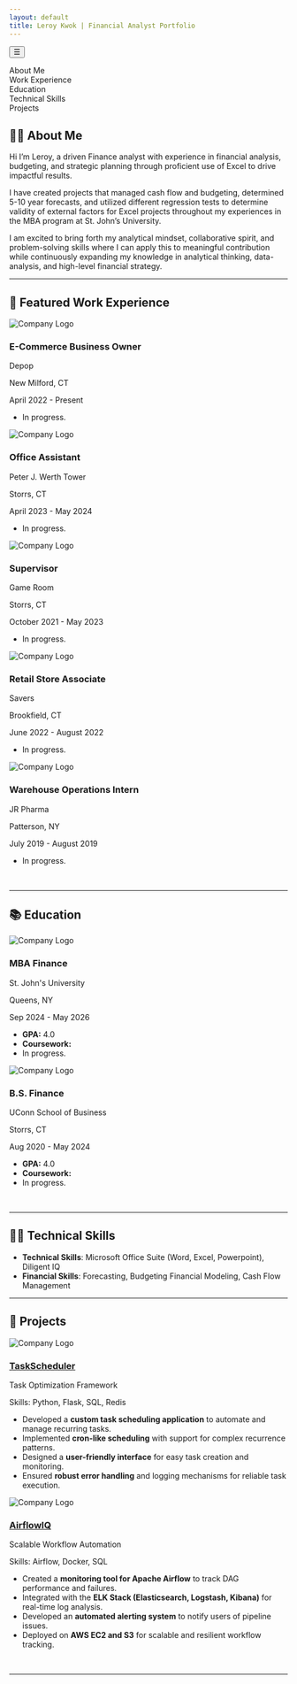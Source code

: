```yaml
---
layout: default
title: Leroy Kwok | Financial Analyst Portfolio
---
```


<!-- Toggle Button -->
<button id="toc-toggle" class="toc-toggle-btn">☰</button>

<!-- TOC Container -->
<div class="toc-container hidden" id="toc">
    <ul>
        <li><a href="#about">About Me</a></li>
        <li><a href="#work-experience">Work Experience</a></li>
        <li><a href="#education">Education</a></li>
        <li><a href="#technical-skills">Technical Skills</a></li>
        <li><a href="#projects">Projects</a></li>
        <!-- <li><a href="#blog">Blog</a></li> -->
    </ul>
</div>

## <a id="about"></a>👨‍💻 About Me

<!-- ![Profile Picture](assets/images/profile.jpg) -->
Hi I’m Leroy, a driven Finance analyst with experience in financial analysis, budgeting, and strategic planning through proficient use of Excel to drive impactful results.  

I have created projects that managed cash flow and budgeting, determined 5-10 year forecasts, and utilized different regression tests to determine validity of external factors for Excel projects throughout my experiences in the MBA program at St. John’s University. 

I am excited to bring forth my analytical mindset, collaborative spirit, and problem-solving skills where I can apply this to meaningful contribution while continuously expanding my knowledge in analytical thinking, data-analysis, and high-level financial strategy. 

---

## <a id="work-experience"></a>💼 Featured Work Experience

<div class="card-container">
   <div class="card" onclick="toggleCard(this)">
    <div class="card-front">
      <img src="assets/images/depop.png" alt="Company Logo" class="company-logo">
      <h3>E-Commerce Business Owner</h3>
      <p>Depop</p>
      <p class="location">New Milford, CT</p>
      <p class="time">April 2022 - Present</p>
    </div>
    <div class="card-back">
    <ul>
        <li>In progress.</li>
    </ul>
    </div>
  </div>
  
  <div class="card" onclick="toggleCard(this)">
    <div class="card-front">
      <img src="assets/images/uconn.png" alt="Company Logo" class="company-logo">
      <h3>Office Assistant</h3>
      <p>Peter J. Werth Tower</p>
      <p class="location">Storrs, CT</p>
      <p class="time">April 2023 - May 2024</p>
    </div>
    <div class="card-back">
    <ul>
        <li>In progress.</li>
    </ul>
    </div>
  </div>
</div>

  <div class="card" onclick="toggleCard(this)">
    <div class="card-front">
      <img src="assets/images/uconn.png" alt="Company Logo" class="company-logo">
      <h3>Supervisor</h3>
      <p>Game Room</p>
      <p class="location">Storrs, CT</p>
      <p class="time">October 2021 - May 2023</p>
    </div>
    <div class="card-back">
    <ul>
        <li>In progress.</li>
    </ul>
    </div>
  </div>
</div>
  
  <div class="card" onclick="toggleCard(this)">
    <div class="card-front">
      <img src="assets/images/savers.png" alt="Company Logo" class="company-logo">
      <h3>Retail Store Associate</h3>
      <p>Savers</p>
      <p class="location">Brookfield, CT</p>
      <p class="time">June 2022 - August 2022</p>
    </div>
    <div class="card-back">
    <ul>
        <li>In progress.</li>
    </ul>
    </div>
  </div>
</div>

  <div class="card" onclick="toggleCard(this)">
    <div class="card-front">
      <img src="assets/images/jrpharma.png" alt="Company Logo" class="company-logo">
      <h3>Warehouse Operations Intern</h3>
      <p>JR Pharma</p>
      <p class="location">Patterson, NY</p>
      <p class="time">July 2019 - August 2019</p>
    </div>
    <div class="card-back">
    <ul>
        <li>In progress.</li>
    </ul>
    </div>
  </div>
</div>

&nbsp;

---

## <a id="education"></a>📚 Education

<div class="card-container">
 <div class="card" onclick="toggleCard(this)">
    <div class="card-front">
      <img src="assets/images/stjohns.png" alt="Company Logo" class="company-logo">
      <h3>MBA Finance</h3>
      <p>St. John's University</p>
      <p class="location">Queens, NY</p>
      <p class="time">Sep 2024 - May 2026</p>
    </div>
    <div class="card-back">
    <ul>
        <li><strong>GPA:</strong> 4.0</li>
        <li><strong>Coursework:</strong></li>
        <!-- <li><strong>Coursework:</strong> Bioinformatics Programming, Computational Methods in Bioinformatics, Algorithms, Statistics for Bioinformatics.</li> -->
        <li>In progress.</li>
    </ul>
    </div>
  </div>
  
  <div class="card" onclick="toggleCard(this)">
    <div class="card-front">
      <img src="assets/images/uconn-business.png" alt="Company Logo" class="company-logo">
      <h3>B.S. Finance</h3>
      <p>UConn School of Business</p>
      <p class="location">Storrs, CT</p>
      <p class="time">Aug 2020 - May 2024</p>
    </div>
    <div class="card-back">
    <ul>
        <li><strong>GPA:</strong> 4.0</li>
        <li><strong>Coursework:</strong></li>
        <li>In progress.</li>
    </ul>
    </div>
  </div>
</div>

&nbsp;

---

## <a id="technical-skills"></a>👩‍💻 Technical Skills

- **Technical Skills**: Microsoft Office Suite (Word, Excel, Powerpoint), Diligent IQ
- **Financial Skills**: Forecasting, Budgeting Financial Modeling, Cash Flow Management

---

## <a id="projects"></a>🚀 Projects

<div class="card-container">
 <div class="card" onclick="toggleCard(this)">
    <div class="card-front">
      <img src="assets/images/scheduler.png" alt="Company Logo" class="company-logo">
      <h3><a href="https://github.com/jjz17/TaskScheduler" target="_blank">TaskScheduler</a></h3>
      <p>Task Optimization Framework</p>
      <p class="location">Skills: Python, Flask, SQL, Redis</p>
    </div>
    <div class="card-back">
    <ul>
        <li>Developed a <strong>custom task scheduling application</strong> to automate and manage recurring tasks.</li>
        <li>Implemented <strong>cron-like scheduling</strong> with support for complex recurrence patterns.</li>
        <li>Designed a <strong>user-friendly interface</strong> for easy task creation and monitoring.</li>
        <li>Ensured <strong>robust error handling</strong> and logging mechanisms for reliable task execution.</li>
    </ul>
    </div>
  </div>

   <div class="card" onclick="toggleCard(this)">
    <div class="card-front">
      <img src="assets/images/airflow.png" alt="Company Logo" class="company-logo">
      <h3><a href="https://github.com/jjz17/AirflowIQ" target="_blank">AirflowIQ</a></h3>
      <p>Scalable Workflow Automation</p>
      <p class="location">Skills: Airflow, Docker, SQL</p>
    </div>
    <div class="card-back">
    <ul>
        <li>Created a <strong>monitoring tool for Apache Airflow</strong> to track DAG performance and failures.</li>
        <li>Integrated with the <strong>ELK Stack (Elasticsearch, Logstash, Kibana)</strong> for real-time log analysis.</li>
        <li>Developed an <strong>automated alerting system</strong> to notify users of pipeline issues.</li>
        <li>Deployed on <strong>AWS EC2 and S3</strong> for scalable and resilient workflow tracking.</li>
    </ul>
    </div>
  </div>
</div>

&nbsp;

---
